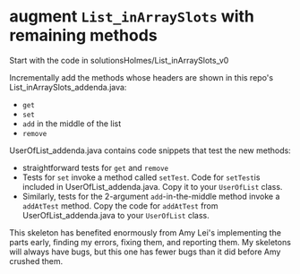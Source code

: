 # augment `List_inArraySlots` with remaining methods

Start with the code in solutionsHolmes/List_inArraySlots_v0

Incrementally add the methods whose headers are shown in this repo's 
List_inArraySlots_addenda.java:
* `get`
* `set`
* `add` in the middle of the list
* `remove`

UserOfList_addenda.java contains code snippets that test the
new methods:
* straightforward tests for `get` and `remove`
* Tests for `set` invoke a method called `setTest`.
Code for `setTest`is included in UserOfList_addenda.java. 
Copy it to your `UserOfList` class.
* Similarly, tests for the 2-argument `add`-in-the-middle method
invoke a `addAtTest` method. Copy the code for `addAtTest` 
from UserOfList_addenda.java to your `UserOfList` class.

This skeleton has benefited enormously from Amy Lei's
implementing the parts early, finding my errors, fixing them,
and reporting them.
My skeletons will always have bugs, but this one
has fewer bugs than it did before Amy crushed them.
